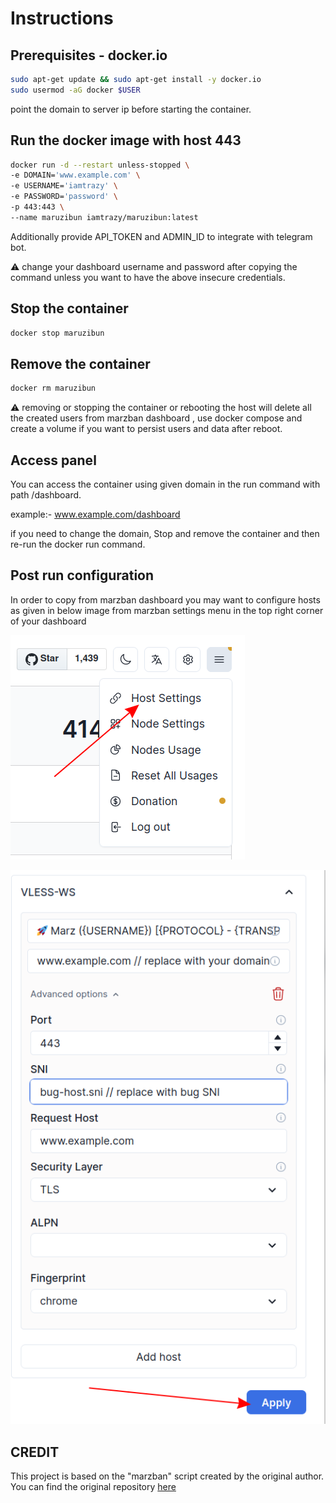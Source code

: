 # Instructions

## Prerequisites - docker.io
```bash
sudo apt-get update && sudo apt-get install -y docker.io
sudo usermod -aG docker $USER
```
point the domain to server ip before starting the container.

## Run the docker image with host 443

```bash
docker run -d --restart unless-stopped \
-e DOMAIN='www.example.com' \
-e USERNAME='iamtrazy' \
-e PASSWORD='password' \
-p 443:443 \
--name maruzibun iamtrazy/maruzibun:latest
```
Additionally provide API_TOKEN and ADMIN_ID to integrate with telegram bot.  

:warning: change your dashboard username and password after copying the command unless you want to have the above insecure credentials.
## Stop the container
```bash
docker stop maruzibun
```
## Remove the container
```bash
docker rm maruzibun
```
:warning: removing or stopping the container or rebooting the host will delete all the created users from marzban dashboard , use docker compose and create a volume if you want to persist users and data after reboot.

## Access panel

You can access the container using given domain in the run command with path /dashboard.  

example:- www.example.com/dashboard  

if you need to change the domain, Stop and remove the container and then re-run the docker run command.  

## Post run configuration

In order to copy from marzban dashboard you may want to configure hosts as given in below image from marzban settings menu in the top right corner of your dashboard

![Alt text](image.png)

![Alt text](image-1.png)

## CREDIT

This project is based on the "marzban" script created by the original author. You can find the original repository [here](https://github.com/Gozargah/Marzban)
